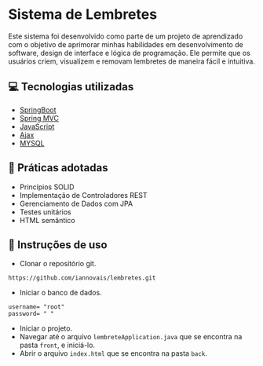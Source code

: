 # Sistema de Lembretes

Este sistema foi desenvolvido como parte de um projeto de aprendizado com o objetivo de aprimorar minhas habilidades em desenvolvimento de software, design de interface e lógica de programação. Ele permite que os usuários criem, visualizem e removam lembretes de maneira fácil e intuitiva.

## 💻 Tecnologias utilizadas
* [SpringBoot](https://spring.io/projects/spring-boot)
* [Spring MVC](https://docs.spring.io/spring-framework/reference/web/webmvc.html)
* [JavaScript](https://developer.mozilla.org/pt-BR/docs/Web/JavaScript)
* [Ajax](https://api.jquery.com/category/ajax/)
* [MYSQL](https://www.mysql.com/)

## 🧷 Práticas adotadas 
* Princípios SOLID
* Implementação de Controladores REST
* Gerenciamento de Dados com JPA
* Testes unitários
* HTML semântico

## 📰 Instruções de uso
* Clonar o repositório git.
```
https://github.com/iannovais/lembretes.git
```
* Iniciar o banco de dados.
```
username= "root"
password= " "
```
* Iniciar o projeto.
* Navegar até o arquivo `lembreteApplication.java` que se encontra na pasta `front`, e iniciá-lo.
* Abrir o arquivo `index.html` que se encontra na pasta `back`.
